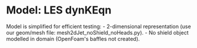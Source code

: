 # Model: LES dynKEqn
Model is simplified for efficient testing:
 	- 2-dimensional representation (use our geom/mesh file: mesh2dJet_noShield_noHeads.py).
 	- No shield object modelled in domain (OpenFoam's baffles not created).